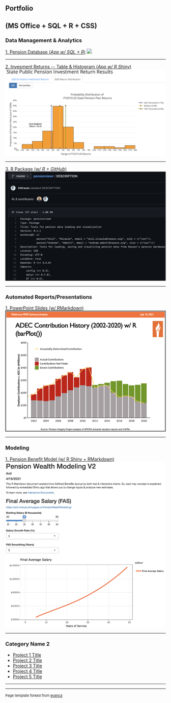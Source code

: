 ## Portfolio 
(MS Office + SQL + R + CSS)
---

### Data Management & Analytics

[1. Pension Database (*App w/ SQL + R*)](https://github.com/ReasonFoundation/)
<img src="images/Reason Database Viewer (V4.0).png?raw=true"/>

---

[2. Invesment Returns -- Table & Histogram (*App w/ R Shiny*)](https://reason.shinyapps.io/StatePublicPensionReturnResults_Updt2)
<img src="images/2020FY Returns2.jpg?raw=true"/>

---

[3. R Package (*w/ R + GitHub*)](https://github.com/ReasonFoundation/pensionviewr)
<img src="images/Pensionviewr.png?raw=true"/>

---

### Automated Reports/Presentations

[1. PowerPoint Slides (w/ RMarkdown)](http://example.com/)
<img src="images/OPERS_PPT2.png?raw=true"/>

---

### Modeling

[1. Pension Benefit Model (w/ R Shiny + RMarkdown)](https://anil-niraula.shinyapps.io/PensionWealthModeling/)
<img src="images/BenefitModel.png?raw=true"/>

---

### Category Name 2

- [Project 1 Title](http://example.com/)
- [Project 2 Title](http://example.com/)
- [Project 3 Title](http://example.com/)
- [Project 4 Title](http://example.com/)
- [Project 5 Title](http://example.com/)

---




---
<p style="font-size:11px">Page template forked from <a href="https://github.com/evanca/quick-portfolio">evanca</a></p>
<!-- Remove above link if you don't want to attibute -->
